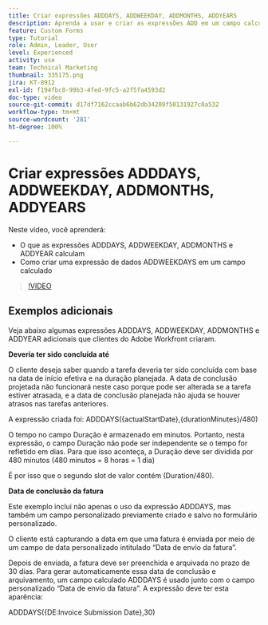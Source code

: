 ```yaml
---
title: Criar expressões ADDDAYS, ADDWEEKDAY, ADDMONTHS, ADDYEARS
description: Aprenda a usar e criar as expressões ADD em um campo calculado no Adobe  [!DNL Workfront].
feature: Custom Forms
type: Tutorial
role: Admin, Leader, User
level: Experienced
activity: use
team: Technical Marketing
thumbnail: 335175.png
jira: KT-8912
exl-id: f194fbc8-99b3-4fed-9fc5-a2f5fa4593d2
doc-type: video
source-git-commit: d17df7162ccaab6b62db34209f50131927c0a532
workflow-type: tm+mt
source-wordcount: '281'
ht-degree: 100%

---
```


# Criar expressões ADDDAYS, ADDWEEKDAY, ADDMONTHS, ADDYEARS

Neste vídeo, você aprenderá:

* O que as expressões ADDDAYS, ADDWEEKDAY, ADDMONTHS e ADDYEAR calculam
* Como criar uma expressão de dados ADDWEEKDAYS em um campo calculado

>[!VIDEO](https://video.tv.adobe.com/v/335175/?quality=12&learn=on&enablevpops)

## Exemplos adicionais

Veja abaixo algumas expressões ADDDAYS, ADDWEEKDAY, ADDMONTHS e ADDYEAR adicionais que clientes do Adobe Workfront criaram.

**Deveria ter sido concluída até**

O cliente deseja saber quando a tarefa deveria ter sido concluída com base na data de início efetiva e na duração planejada. A data de conclusão projetada não funcionará neste caso porque pode ser alterada se a tarefa estiver atrasada, e a data de conclusão planejada não ajuda se houver atrasos nas tarefas anteriores.

A expressão criada foi: ADDDAYS({actualStartDate},{durationMinutes}/480)

O tempo no campo Duração é armazenado em minutos. Portanto, nesta expressão, o campo Duração não pode ser independente se o tempo for refletido em dias. Para que isso aconteça, a Duração deve ser dividida por 480 minutos (480 minutos = 8 horas = 1 dia)

É por isso que o segundo slot de valor contém (Duration/480).


**Data de conclusão da fatura**

Este exemplo inclui não apenas o uso da expressão ADDDAYS, mas também um campo personalizado previamente criado e salvo no formulário personalizado.

O cliente está capturando a data em que uma fatura é enviada por meio de um campo de data personalizado intitulado “Data de envio da fatura”.

Depois de enviada, a fatura deve ser preenchida e arquivada no prazo de 30 dias. Para gerar automaticamente essa data de conclusão e arquivamento, um campo calculado ADDDAYS é usado junto com o campo personalizado “Data de envio da fatura”. A expressão deve ter esta aparência:

ADDDAYS({DE:Invoice Submission Date},30)
